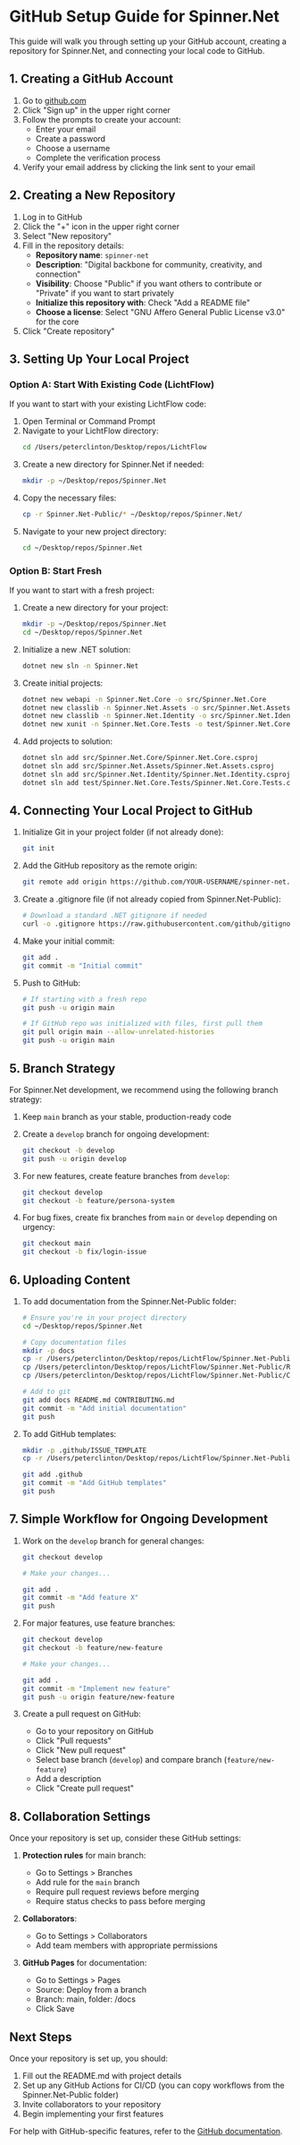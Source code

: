 # GitHub Setup Guide for Spinner.Net

This guide will walk you through setting up your GitHub account, creating a repository for Spinner.Net, and connecting your local code to GitHub.

## 1. Creating a GitHub Account

1. Go to [github.com](https://github.com)
2. Click "Sign up" in the upper right corner
3. Follow the prompts to create your account:
   - Enter your email
   - Create a password
   - Choose a username
   - Complete the verification process
4. Verify your email address by clicking the link sent to your email

## 2. Creating a New Repository

1. Log in to GitHub
2. Click the "+" icon in the upper right corner
3. Select "New repository"
4. Fill in the repository details:
   - **Repository name**: `spinner-net`
   - **Description**: "Digital backbone for community, creativity, and connection"
   - **Visibility**: Choose "Public" if you want others to contribute or "Private" if you want to start privately
   - **Initialize this repository with**: Check "Add a README file"
   - **Choose a license**: Select "GNU Affero General Public License v3.0" for the core
5. Click "Create repository"

## 3. Setting Up Your Local Project

### Option A: Start With Existing Code (LichtFlow)

If you want to start with your existing LichtFlow code:

1. Open Terminal or Command Prompt
2. Navigate to your LichtFlow directory:
   ```bash
   cd /Users/peterclinton/Desktop/repos/LichtFlow
   ```
3. Create a new directory for Spinner.Net if needed:
   ```bash
   mkdir -p ~/Desktop/repos/Spinner.Net
   ```
4. Copy the necessary files:
   ```bash
   cp -r Spinner.Net-Public/* ~/Desktop/repos/Spinner.Net/
   ```
5. Navigate to your new project directory:
   ```bash
   cd ~/Desktop/repos/Spinner.Net
   ```

### Option B: Start Fresh

If you want to start with a fresh project:

1. Create a new directory for your project:
   ```bash
   mkdir -p ~/Desktop/repos/Spinner.Net
   cd ~/Desktop/repos/Spinner.Net
   ```
2. Initialize a new .NET solution:
   ```bash
   dotnet new sln -n Spinner.Net
   ```
3. Create initial projects:
   ```bash
   dotnet new webapi -n Spinner.Net.Core -o src/Spinner.Net.Core
   dotnet new classlib -n Spinner.Net.Assets -o src/Spinner.Net.Assets
   dotnet new classlib -n Spinner.Net.Identity -o src/Spinner.Net.Identity
   dotnet new xunit -n Spinner.Net.Core.Tests -o test/Spinner.Net.Core.Tests
   ```
4. Add projects to solution:
   ```bash
   dotnet sln add src/Spinner.Net.Core/Spinner.Net.Core.csproj
   dotnet sln add src/Spinner.Net.Assets/Spinner.Net.Assets.csproj
   dotnet sln add src/Spinner.Net.Identity/Spinner.Net.Identity.csproj
   dotnet sln add test/Spinner.Net.Core.Tests/Spinner.Net.Core.Tests.csproj
   ```

## 4. Connecting Your Local Project to GitHub

1. Initialize Git in your project folder (if not already done):
   ```bash
   git init
   ```

2. Add the GitHub repository as the remote origin:
   ```bash
   git remote add origin https://github.com/YOUR-USERNAME/spinner-net.git
   ```

3. Create a .gitignore file (if not already copied from Spinner.Net-Public):
   ```bash
   # Download a standard .NET gitignore if needed
   curl -o .gitignore https://raw.githubusercontent.com/github/gitignore/main/VisualStudio.gitignore
   ```

4. Make your initial commit:
   ```bash
   git add .
   git commit -m "Initial commit"
   ```

5. Push to GitHub:
   ```bash
   # If starting with a fresh repo
   git push -u origin main
   
   # If GitHub repo was initialized with files, first pull them
   git pull origin main --allow-unrelated-histories
   git push -u origin main
   ```

## 5. Branch Strategy

For Spinner.Net development, we recommend using the following branch strategy:

1. Keep `main` branch as your stable, production-ready code
2. Create a `develop` branch for ongoing development:
   ```bash
   git checkout -b develop
   git push -u origin develop
   ```

3. For new features, create feature branches from `develop`:
   ```bash
   git checkout develop
   git checkout -b feature/persona-system
   ```

4. For bug fixes, create fix branches from `main` or `develop` depending on urgency:
   ```bash
   git checkout main
   git checkout -b fix/login-issue
   ```

## 6. Uploading Content

1. To add documentation from the Spinner.Net-Public folder:
   ```bash
   # Ensure you're in your project directory
   cd ~/Desktop/repos/Spinner.Net
   
   # Copy documentation files
   mkdir -p docs
   cp -r /Users/peterclinton/Desktop/repos/LichtFlow/Spinner.Net-Public/docs/* docs/
   cp /Users/peterclinton/Desktop/repos/LichtFlow/Spinner.Net-Public/README.md .
   cp /Users/peterclinton/Desktop/repos/LichtFlow/Spinner.Net-Public/CONTRIBUTING.md .
   
   # Add to git
   git add docs README.md CONTRIBUTING.md
   git commit -m "Add initial documentation"
   git push
   ```

2. To add GitHub templates:
   ```bash
   mkdir -p .github/ISSUE_TEMPLATE
   cp -r /Users/peterclinton/Desktop/repos/LichtFlow/Spinner.Net-Public/.github/* .github/
   
   git add .github
   git commit -m "Add GitHub templates"
   git push
   ```

## 7. Simple Workflow for Ongoing Development

1. Work on the `develop` branch for general changes:
   ```bash
   git checkout develop
   
   # Make your changes...
   
   git add .
   git commit -m "Add feature X"
   git push
   ```

2. For major features, use feature branches:
   ```bash
   git checkout develop
   git checkout -b feature/new-feature
   
   # Make your changes...
   
   git add .
   git commit -m "Implement new feature"
   git push -u origin feature/new-feature
   ```

3. Create a pull request on GitHub:
   - Go to your repository on GitHub
   - Click "Pull requests"
   - Click "New pull request"
   - Select base branch (`develop`) and compare branch (`feature/new-feature`)
   - Add a description
   - Click "Create pull request"

## 8. Collaboration Settings

Once your repository is set up, consider these GitHub settings:

1. **Protection rules** for main branch:
   - Go to Settings > Branches
   - Add rule for the `main` branch
   - Require pull request reviews before merging
   - Require status checks to pass before merging
   
2. **Collaborators**:
   - Go to Settings > Collaborators
   - Add team members with appropriate permissions

3. **GitHub Pages** for documentation:
   - Go to Settings > Pages
   - Source: Deploy from a branch
   - Branch: main, folder: /docs
   - Click Save

## Next Steps

Once your repository is set up, you should:

1. Fill out the README.md with project details
2. Set up any GitHub Actions for CI/CD (you can copy workflows from the Spinner.Net-Public folder)
3. Invite collaborators to your repository
4. Begin implementing your first features

For help with GitHub-specific features, refer to the [GitHub documentation](https://docs.github.com/).